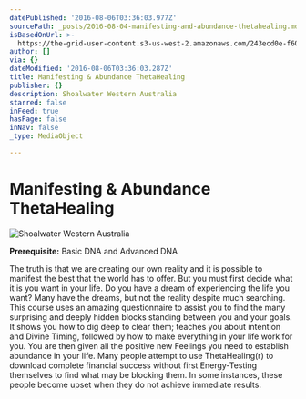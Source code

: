 ```yaml
---
datePublished: '2016-08-06T03:36:03.977Z'
sourcePath: _posts/2016-08-04-manifesting-and-abundance-thetahealing.md
isBasedOnUrl: >-
  https://the-grid-user-content.s3-us-west-2.amazonaws.com/243ecd0e-f60d-480d-a860-4cc8d1c544bb.jpg
author: []
via: {}
dateModified: '2016-08-06T03:36:03.287Z'
title: Manifesting & Abundance ThetaHealing
publisher: {}
description: Shoalwater Western Australia
starred: false
inFeed: true
hasPage: false
inNav: false
_type: MediaObject

---
```

# Manifesting & Abundance ThetaHealing
![Shoalwater Western Australia](https://the-grid-user-content.s3-us-west-2.amazonaws.com/aa5d0cff-bbb3-4597-a8e2-90c0a09fb4c2.jpg)

**Prerequisite:** Basic DNA and Advanced DNA

The truth is that we are creating our own reality and it is possible to manifest the best that the world has to offer. But you must first decide what it is you want in your life. Do you have a dream of experiencing the life you want? Many have the dreams, but not the reality despite much searching. This course uses an amazing questionnaire to assist you to find the many surprising and deeply hidden blocks standing between you and your goals. It shows you how to dig deep to clear them; teaches you about intention and Divine Timing, followed by how to make everything in your life work for you. You are then given all the positive new Feelings you need to establish abundance in your life. Many people attempt to use ThetaHealing(r) to download complete financial success without first Energy-Testing themselves to find what may be blocking them. In some instances, these people become upset when they do not achieve immediate results.
